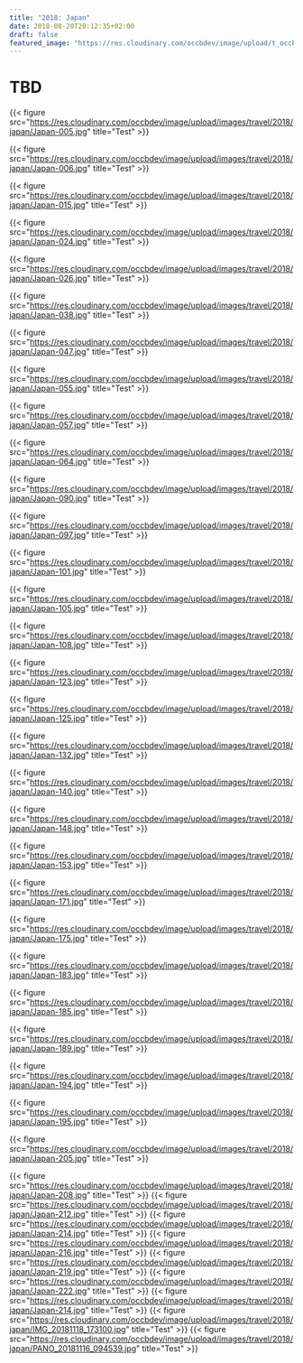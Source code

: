 ```yaml
---
title: "2018: Japan"
date: 2018-08-20T20:12:35+02:00
draft: false
featured_image: "https://res.cloudinary.com/occbdev/image/upload/t_occbdev_gallery_teaser/images/travel/2018/japan/Japan-132.jpg"
---
```


# TBD

{{< figure src="https://res.cloudinary.com/occbdev/image/upload/images/travel/2018/japan/Japan-005.jpg" title="Test" >}}

{{< figure src="https://res.cloudinary.com/occbdev/image/upload/images/travel/2018/japan/Japan-006.jpg" title="Test" >}}

{{< figure src="https://res.cloudinary.com/occbdev/image/upload/images/travel/2018/japan/Japan-015.jpg" title="Test" >}}

{{< figure src="https://res.cloudinary.com/occbdev/image/upload/images/travel/2018/japan/Japan-024.jpg" title="Test" >}}

{{< figure src="https://res.cloudinary.com/occbdev/image/upload/images/travel/2018/japan/Japan-026.jpg" title="Test" >}}

{{< figure src="https://res.cloudinary.com/occbdev/image/upload/images/travel/2018/japan/Japan-038.jpg" title="Test" >}}

{{< figure src="https://res.cloudinary.com/occbdev/image/upload/images/travel/2018/japan/Japan-047.jpg" title="Test" >}}

{{< figure src="https://res.cloudinary.com/occbdev/image/upload/images/travel/2018/japan/Japan-055.jpg" title="Test" >}}

{{< figure src="https://res.cloudinary.com/occbdev/image/upload/images/travel/2018/japan/Japan-057.jpg" title="Test" >}}

{{< figure src="https://res.cloudinary.com/occbdev/image/upload/images/travel/2018/japan/Japan-064.jpg" title="Test" >}}

{{< figure src="https://res.cloudinary.com/occbdev/image/upload/images/travel/2018/japan/Japan-090.jpg" title="Test" >}}

{{< figure src="https://res.cloudinary.com/occbdev/image/upload/images/travel/2018/japan/Japan-097.jpg" title="Test" >}}

{{< figure src="https://res.cloudinary.com/occbdev/image/upload/images/travel/2018/japan/Japan-101.jpg" title="Test" >}}

{{< figure src="https://res.cloudinary.com/occbdev/image/upload/images/travel/2018/japan/Japan-105.jpg" title="Test" >}}

{{< figure src="https://res.cloudinary.com/occbdev/image/upload/images/travel/2018/japan/Japan-108.jpg" title="Test" >}}

{{< figure src="https://res.cloudinary.com/occbdev/image/upload/images/travel/2018/japan/Japan-123.jpg" title="Test" >}}

{{< figure src="https://res.cloudinary.com/occbdev/image/upload/images/travel/2018/japan/Japan-125.jpg" title="Test" >}}

{{< figure src="https://res.cloudinary.com/occbdev/image/upload/images/travel/2018/japan/Japan-132.jpg" title="Test" >}}

{{< figure src="https://res.cloudinary.com/occbdev/image/upload/images/travel/2018/japan/Japan-140.jpg" title="Test" >}}

{{< figure src="https://res.cloudinary.com/occbdev/image/upload/images/travel/2018/japan/Japan-148.jpg" title="Test" >}}

{{< figure src="https://res.cloudinary.com/occbdev/image/upload/images/travel/2018/japan/Japan-153.jpg" title="Test" >}}

{{< figure src="https://res.cloudinary.com/occbdev/image/upload/images/travel/2018/japan/Japan-171.jpg" title="Test" >}}

{{< figure src="https://res.cloudinary.com/occbdev/image/upload/images/travel/2018/japan/Japan-175.jpg" title="Test" >}}

{{< figure src="https://res.cloudinary.com/occbdev/image/upload/images/travel/2018/japan/Japan-183.jpg" title="Test" >}}

{{< figure src="https://res.cloudinary.com/occbdev/image/upload/images/travel/2018/japan/Japan-185.jpg" title="Test" >}}

{{< figure src="https://res.cloudinary.com/occbdev/image/upload/images/travel/2018/japan/Japan-189.jpg" title="Test" >}}

{{< figure src="https://res.cloudinary.com/occbdev/image/upload/images/travel/2018/japan/Japan-194.jpg" title="Test" >}}

{{< figure src="https://res.cloudinary.com/occbdev/image/upload/images/travel/2018/japan/Japan-195.jpg" title="Test" >}}

{{< figure src="https://res.cloudinary.com/occbdev/image/upload/images/travel/2018/japan/Japan-205.jpg" title="Test" >}}

{{< figure src="https://res.cloudinary.com/occbdev/image/upload/images/travel/2018/japan/Japan-208.jpg" title="Test" >}}
{{< figure src="https://res.cloudinary.com/occbdev/image/upload/images/travel/2018/japan/Japan-212.jpg" title="Test" >}}
{{< figure src="https://res.cloudinary.com/occbdev/image/upload/images/travel/2018/japan/Japan-214.jpg" title="Test" >}}
{{< figure src="https://res.cloudinary.com/occbdev/image/upload/images/travel/2018/japan/Japan-216.jpg" title="Test" >}}
{{< figure src="https://res.cloudinary.com/occbdev/image/upload/images/travel/2018/japan/Japan-219.jpg" title="Test" >}}
{{< figure src="https://res.cloudinary.com/occbdev/image/upload/images/travel/2018/japan/Japan-222.jpg" title="Test" >}}
{{< figure src="https://res.cloudinary.com/occbdev/image/upload/images/travel/2018/japan/Japan-214.jpg" title="Test" >}}
{{< figure src="https://res.cloudinary.com/occbdev/image/upload/images/travel/2018/japan/IMG_20181118_173100.jpg" title="Test" >}}
{{< figure src="https://res.cloudinary.com/occbdev/image/upload/images/travel/2018/japan/PANO_20181116_094539.jpg" title="Test" >}}